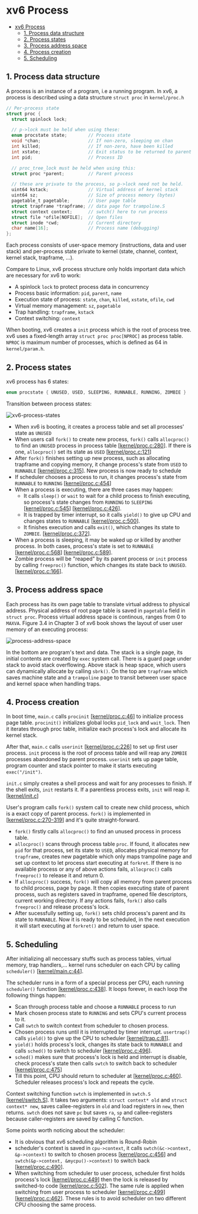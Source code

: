 # xv6 Process

- [xv6 Process](#xv6-process)
  - [1. Process data structure](#1-process-data-structure)
  - [2. Process states](#2-process-states)
  - [3. Process address space](#3-process-address-space)
  - [4. Process creation](#4-process-creation)
  - [5. Scheduling](#5-scheduling)

## 1. Process data structure

A process is an instance of a program, i.e a running program. In xv6, a process is 
described using a data structure `struct proc` in `kernel/proc.h`
```c
// Per-process state
struct proc {
  struct spinlock lock;

  // p->lock must be held when using these:
  enum procstate state;        // Process state
  void *chan;                  // If non-zero, sleeping on chan
  int killed;                  // If non-zero, have been killed
  int xstate;                  // Exit status to be returned to parent's wait
  int pid;                     // Process ID

  // proc_tree_lock must be held when using this:
  struct proc *parent;         // Parent process

  // these are private to the process, so p->lock need not be held.
  uint64 kstack;               // Virtual address of kernel stack
  uint64 sz;                   // Size of process memory (bytes)
  pagetable_t pagetable;       // User page table
  struct trapframe *trapframe; // data page for trampoline.S
  struct context context;      // swtch() here to run process
  struct file *ofile[NOFILE];  // Open files
  struct inode *cwd;           // Current directory
  char name[16];               // Process name (debugging)
};
```
Each process consists of user-space memory (instructions, data and user stack) and per-process state private to kernel (state, channel, context, kernel stack, trapframe, ...).

Compare to Linux, xv6 process structure only holds important data which are necessary for xv6 to work:
- A spinlock `lock` to protect process data in concurrency
- Process basic information: `pid`, `parent`, `name`
- Execution state of process: `state`, `chan`, `killed`, `xstate`, `ofile`, `cwd`
- Virtual memory management: `sz`, `pagetable`
- Trap handling: `trapframe`, `kstack` 
- Context switching: `context`

When booting, xv6 creates a `init` process which is the root of process tree. xv6 uses a fixed-length array `struct proc proc[NPROC]` as process table. `NPROC` is maximum number of processes, which is defined as 64 in `kernel/param.h`.

## 2. Process states

xv6 process has 6 states:
```c
enum procstate { UNUSED, USED, SLEEPING, RUNNABLE, RUNNING, ZOMBIE }
```

Transition between process states:

![xv6-process-states](./images/process-states.svg)

- When xv6 is booting, it creates a process table and set all processes' state as `UNUSED`
- When users call `fork()` to create new process, `fork()` calls `allocproc()` to 
find an `UNUSED` process in process table 
[[kernel/proc.c:280](https://github.com/mit-pdos/xv6-riscv/blob/riscv/kernel/proc.c#L280)]. 
If there is one, `allocproc()` set its state as `USED`
[[kernel/proc.c:121](https://github.com/mit-pdos/xv6-riscv/blob/riscv/kernel/proc.c#L121)]
- After `fork()` finishes setting up new process, such as allocating trapframe and 
copying memory, it change process's state from `USED` to `RUNNABLE` 
[[kernel/proc.c:315](https://github.com/mit-pdos/xv6-riscv/blob/riscv/kernel/proc.c#L315)]. New process is now ready to schedule
- If scheduler chooses a process to run, it changes process's state from `RUNNABLE` to `RUNNING` 
[[kernel/proc.c:454](https://github.com/mit-pdos/xv6-riscv/blob/riscv/kernel/proc.c#L454)]
- When a process is executing, there are three cases may happen:
  - It calls `sleep()` or `wait` to wait for a child process to finish executing, so process's state changes from `RUNNING` to `SLEEPING` 
  [[kernel/proc.c:545](https://github.com/mit-pdos/xv6-riscv/blob/riscv/kernel/proc.c#L545)] 
  [[kernel/proc.c:426](https://github.com/mit-pdos/xv6-riscv/blob/riscv/kernel/proc.c#L426)]. 
  - It is trapped by timer interrupt, so it calls `yield()` to give up CPU and changes states to `RUNNABLE`
  [[kernel/proc.c:500](https://github.com/mit-pdos/xv6-riscv/blob/riscv/kernel/proc.c#L500)]. 
  - It finishes execution and calls `exit()`, which changes its state to `ZOMBIE`. 
  [[kernel/proc.c:372](https://github.com/mit-pdos/xv6-riscv/blob/riscv/kernel/proc.c#L372)]. 
- When a process is sleeping, it may be waked up or killed by another process. In both cases, process's state is set to `RUNNABLE`
  [[kernel/proc.c:568](https://github.com/mit-pdos/xv6-riscv/blob/riscv/kernel/proc.c#L568)] 
  [[kernel/proc.c:589](https://github.com/mit-pdos/xv6-riscv/blob/riscv/kernel/proc.c#L589)]. 
- Zombie process will be "reaped" by its parent process or `init` process by calling `freeproc()` function, which changes its state back to `UNUSED`.
  [[kernel/proc.c:166](https://github.com/mit-pdos/xv6-riscv/blob/riscv/kernel/proc.c#L166)]. 

## 3. Process address space

Each process has its own page table to translate virtual address to physical address.
Physical address of root page table is saved in `pagetable` field in `struct proc`. Process virtual address space is continous, ranges from 0 to `MAXVA`. 
Figure 3.4 in Chapter 3 of xv6 book shows the layout of user user memory of an executing process:

![process-address-space](images/process-address-space.png)

In the bottom are program's text and data. The stack is a single page, its initial 
contents are created by `exec` system call. There is a guard page under stack to avoid 
stack overflowing. Above stack is heap space, which users can dynamically allocate by calling `sbrk()`. On the top are `trapframe` which saves machine state and a `trampoline` page to transit between user space and kernel space when handling traps.

## 4. Process creation

In boot time, `main.c` calls `procinit` 
[[kernel/proc.c:46](https://github.com/mit-pdos/xv6-riscv/blob/riscv/kernel/proc.c#L46)] to initialize process 
page table. `procinit()` initializes global locks `pid_lock` and `wait_lock`. Then 
it iterates through proc table, initialize each process's lock and allocate its kernel stack.

After that, `main.c` calls `userinit` 
[[kernel/proc.c:226](https://github.com/mit-pdos/xv6-riscv/blob/riscv/kernel/proc.c#L226)] to set up first user process.
`init` process is the root of process table and will reap any `ZOMBIE` processes abandoned by parent process. `userinit` sets up page table, program counter and 
stack pointer to make it starts executing `exec("/init")`.

`init.c` simply creates a shell process and wait for any processes to finish. If the 
shell exits, `init` restarts it. If a parentless process exits, `init` will reap it.
[[kernel/init.c](https://github.com/mit-pdos/xv6-riscv/blob/riscv/kernel/init.c)]

User's program calls `fork()` system call to create new child process, which is a exact copy of parent process. `fork()` is implemented in 
[[kernel/proc.c:270-319](https://github.com/mit-pdos/xv6-riscv/blob/riscv/kernel/proc.c#L270)]
 and it's quite straight-forward.

- `fork()` firstly calls `allocproc()` to find an unused process in process table. 
- `allocproc()` scans through process table `proc`. If found, it allocates new `pid`
for that process, set its state to `USED`, allocates physical memory for `trapframe`, creates new pagetable which only maps trampoline page and set up context to let process 
start executing at `forkret`. If there is no available process or any of above actions 
fails, `allocproc()` calls `freeproc()` to release it and return 0.
- If `allocproc()` success, `fork()` will copy all memory from parent process to child process, page by page. It then copies executing state of parent process, such as registers saved in trapframe, opened file descriptors, current working directory. If any actions fails, `fork()` also calls `freeproc()` and release process's lock.
- After sucessfully setting up, `fork()` sets child process's parent and its state to 
`RUNNABLE`. Now it is ready to be scheduled, in the next execution it will start executing at `forkret()` and return to user space.

## 5. Scheduling

After initializing all neccessary stuffs such as process tables, virtual memory, trap handlers,... kernel runs scheduler on each CPU by calling `scheduler()` [[kernel/main.c:44](https://github.com/mit-pdos/xv6-riscv/blob/riscv/kernel/main.c#L44)].

The scheduler runs in a form of a special process per CPU, each running `scheduler()` function
[[kernel/proc.c:438](https://github.com/mit-pdos/xv6-riscv/blob/riscv/kernel/proc.c#L438)]. It loops forever, in each loop the following things happen:
- Scan through process table and choose a `RUNNABLE` process to run
- Mark chosen process state to `RUNNING` and sets CPU's current process to it.
- Call `swtch` to switch context from scheduler to chosen process.
- Chosen process runs until it is interrupted by timer interrupt. `usertrap()` calls `yield()` to give up the CPU to scheduler [[kernel/trap.c:81](https://github.com/mit-pdos/xv6-riscv/blob/riscv/kernel/trap.c#L81)].
- `yield()` holds process's lock, changes its state back to `RUNNABLE` and calls `sched()` to switch to scheduler [[kernel/proc.c:496](https://github.com/mit-pdos/xv6-riscv/blob/riscv/kernel/proc.c#L496)].
- `sched()` makes sure that process's lock is held and interrupt is disable, check process's state then calls `swtch` to switch back to scheduler [[kernel/proc.c:475](https://github.com/mit-pdos/xv6-riscv/blob/riscv/kernel/proc.c#L475)]
- Till this point, CPU should return to scheduler at [[kernel/proc.c:460](https://github.com/mit-pdos/xv6-riscv/blob/riscv/kernel/proc.c#L460)]. Scheduler releases process's lock and repeats the cycle.

Context switching function `swtch` is implemented in `swtch.S` [[kernel/switch.S](https://github.com/mit-pdos/xv6-riscv/blob/riscv/kernel/swtch.S)]. It takes two arguments: `struct context* old` and `struct context* new`, saves callee-registers in `old` and load registers in `new`, then returns. `swtch` does not save `pc` but saves `ra`, `sp` and callee-registers because caller-registers are saved by calling C function. 

Some points worth noticing about the scheduler:
- It is obvious that xv6 scheduling algorithm is Round-Robin
- scheduler's context is saved in `cpu->context`, it calls `swtch(&c->context, &p->context)` to switch to chosen process [[kernel/proc.c:456](https://github.com/mit-pdos/xv6-riscv/blob/riscv/kernel/proc.c#L456)] and `swtch(&p->context, &mycpu()->context)` to switch back [[kernel/proc.c:490](https://github.com/mit-pdos/xv6-riscv/blob/riscv/kernel/proc.c#L490)].
- When switching from scheduler to user process, scheduler first holds process's lock [[kernel/proc.c:449](https://github.com/mit-pdos/xv6-riscv/blob/riscv/kernel/proc.c#L449)] then the lock is released by switched-to code [[kernel/proc.c:502](https://github.com/mit-pdos/xv6-riscv/blob/riscv/kernel/proc.c#L502)]. The same rule is applied when switching from user process to scheduler [[kernel/proc.c:499](https://github.com/mit-pdos/xv6-riscv/blob/riscv/kernel/proc.c#L499)] 
[[kernel/proc.c:462](https://github.com/mit-pdos/xv6-riscv/blob/riscv/kernel/proc.c#L462)]. These rules is to avoid scheduler on two different CPU choosing the same process.
